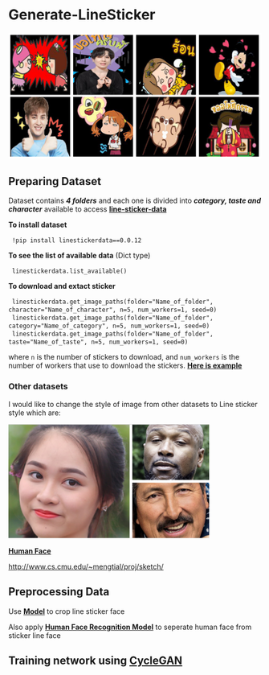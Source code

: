 # Generate-LineSticker
<img src="https://github.com/Suchawit/Generate-LineSticker/blob/main/Img/Sample_sticker.PNG" width="1000px"/>

## Preparing Dataset

Dataset contains ***4 folders*** and each one is divided into ***category, taste and character*** available to access [**line-sticker-data**](https://github.com/steerapi/line-sticker-data?fbclid=IwAR3cNJ9LHBSd9mmh-C8_Zsv7wfqgjswT3VyiGOzpNIDvCzvEfRCrVMEXjtc)<br>

**To install dataset**

     !pip install linestickerdata==0.0.12
**To see the list of available data** (Dict type)

     linestickerdata.list_available()
**To download and extact sticker**

     linestickerdata.get_image_paths(folder="Name_of_folder", character="Name_of_character", n=5, num_workers=1, seed=0)
     linestickerdata.get_image_paths(folder="Name_of_folder", category="Name_of_category", n=5, num_workers=1, seed=0)
     linestickerdata.get_image_paths(folder="Name_of_folder", taste="Name_of_taste", n=5, num_workers=1, seed=0)
where `n` is the number of stickers to download, and `num_workers` is the number of workers that use to download the stickers. [**Here is example**](https://github.com/Suchawit/Generate-LineSticker/blob/main/Preparedataset/Download%20all%20image.ipynb)
### Other datasets
I would like to change the style of image from other datasets to Line sticker style which are:

<img src="https://github.com/Suchawit/Generate-LineSticker/blob/main/Img/Sample_human_face.PNG" width="400px"/>
 
 [**Human Face**](https://www.kaggle.com/ciplab/real-and-fake-face-detection)


http://www.cs.cmu.edu/~mengtial/proj/sketch/
## Preprocessing Data

Use [**Model**](https://github.com/qhgz2013/anime-face-detector) to crop line sticker face

Also apply [**Human Face Recognition Model**](https://github.com/ageitgey/face_recognition) to seperate human face from sticker line face


## Training network using [CycleGAN](https://github.com/junyanz/CycleGAN)

